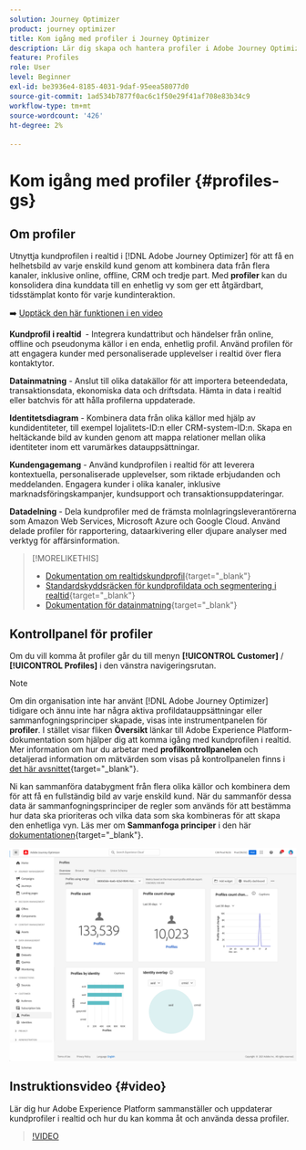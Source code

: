 ```yaml
---
solution: Journey Optimizer
product: journey optimizer
title: Kom igång med profiler i Journey Optimizer
description: Lär dig skapa och hantera profiler i Adobe Journey Optimizer
feature: Profiles
role: User
level: Beginner
exl-id: be3936e4-8185-4031-9daf-95eea58077d0
source-git-commit: 1ad534b7877f0ac6c1f50e29f41af708e83b34c9
workflow-type: tm+mt
source-wordcount: '426'
ht-degree: 2%

---
```


# Kom igång med profiler {#profiles-gs}

## Om profiler

Utnyttja kundprofilen i realtid i [!DNL Adobe Journey Optimizer] för att få en helhetsbild av varje enskild kund genom att kombinera data från flera kanaler, inklusive online, offline, CRM och tredje part. Med **profiler** kan du konsolidera dina kunddata till en enhetlig vy som ger ett åtgärdbart, tidsstämplat konto för varje kundinteraktion.

➡️ [Upptäck den här funktionen i en video](#video)

**Kundprofil i realtid &#x200B;** - Integrera kundattribut och händelser från online, offline och pseudonyma källor i en enda, enhetlig profil. &#x200B;Använd profilen för att engagera kunder med personaliserade upplevelser i realtid över flera kontaktytor. &#x200B;

**Datainmatning** - Anslut till olika datakällor för att importera beteendedata, transaktionsdata, ekonomiska data och driftsdata. Hämta in data i realtid eller batchvis för att hålla profilerna uppdaterade.

**Identitetsdiagram** - Kombinera data från olika källor med hjälp av kundidentiteter, till exempel lojalitets-ID:n eller CRM-system-ID:n. &#x200B;Skapa en heltäckande bild av kunden genom att mappa relationer mellan olika identiteter inom ett varumärkes datauppsättningar. &#x200B;

**Kundengagemang** - Använd kundprofilen i realtid för att leverera kontextuella, personaliserade upplevelser, som riktade erbjudanden och meddelanden. &#x200B;Engagera kunder i olika kanaler, inklusive marknadsföringskampanjer, kundsupport och transaktionsuppdateringar. &#x200B;

**Datadelning** - Dela kundprofiler med de främsta molnlagringsleverantörerna som Amazon Web Services, Microsoft Azure och Google Cloud. Använd delade profiler för rapportering, dataarkivering eller djupare analyser med verktyg för affärsinformation.

>[!MORELIKETHIS]
>
>* [Dokumentation om realtidskundprofil](https://experienceleague.adobe.com/docs/experience-platform/query/home.html?lang=sv){target="_blank"}
>* [Standardskyddsräcken för kundprofildata och segmentering i realtid](https://experienceleague.adobe.com/en/docs/experience-platform/profile/guardrails){target="_blank"}
>* &#x200B;[Dokumentation för datainmatning](https://experienceleague.adobe.com/en/docs/experience-platform/ingestion/home){target="_blank"}

## Kontrollpanel för profiler

Om du vill komma åt profiler går du till menyn **[!UICONTROL Customer]** / **[!UICONTROL Profiles]** i den vänstra navigeringsrutan.

>[!NOTE]
>
>Om din organisation inte har använt [!DNL Adobe Journey Optimizer] tidigare och ännu inte har några aktiva profildatauppsättningar eller sammanfogningsprinciper skapade, visas inte instrumentpanelen för **profiler**. I stället visar fliken **Översikt** länkar till Adobe Experience Platform-dokumentation som hjälper dig att komma igång med kundprofilen i realtid. Mer information om hur du arbetar med **profilkontrollpanelen** och detaljerad information om mätvärden som visas på kontrollpanelen finns i [det här avsnittet](https://experienceleague.adobe.com/docs/experience-platform/profile/ui/user-guide.html){target="_blank"}.

Ni kan sammanföra databygment från flera olika källor och kombinera dem för att få en fullständig bild av varje enskild kund. När du sammanför dessa data är sammanfogningsprinciper de regler som används för att bestämma hur data ska prioriteras och vilka data som ska kombineras för att skapa den enhetliga vyn. Läs mer om **Sammanfoga principer** i den här [dokumentationen](https://experienceleague.adobe.com/docs/experience-platform/profile/merge-policies/ui-guide.html){target="_blank"}.

![](assets/profiles-home.png)

## Instruktionsvideo {#video}

Lär dig hur Adobe Experience Platform sammanställer och uppdaterar kundprofiler i realtid och hur du kan komma åt och använda dessa profiler.

>[!VIDEO](https://video.tv.adobe.com/v/27251?quality=12)
